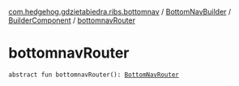 [com.hedgehog.gdzietabiedra.ribs.bottomnav](../../index.md) / [BottomNavBuilder](../index.md) / [BuilderComponent](index.md) / [bottomnavRouter](./bottomnav-router.md)

# bottomnavRouter

`abstract fun bottomnavRouter(): `[`BottomNavRouter`](../../-bottom-nav-router/index.md)